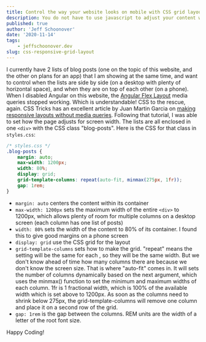 ```yaml
---
title: Control the way your website looks on mobile with CSS grid layout
description: You do not have to use javascript to adjust your content with window size.  Learn how to do it with CSS grid
published: true
author: 'Jeff Schoonover'
date: '2020-11-14'
tags:
    - jeffschoonover.dev
slug: css-responsive-grid-layout
---
```


I currently have 2 lists of blog posts (one on the topic of this website, and the other on plans for an app) that I am showing at the same time, and want to control when the lists are side by side (on a desktop with plenty of horizontal space), and when they are on top of each other (on a phone).  When I disabled Angular on this website, the [Angular Flex Layout](https://github.com/angular/flex-layout) media queries stopped working.  Which is understandable!  CSS to the rescue, again.  CSS Tricks has an excellent article by Juan Martin Garcia on [making responsive layouts without media queries](https://css-tricks.com/look-ma-no-media-queries-responsive-layouts-using-css-grid/).  Following that tutorial, I was able to set how the page adjusts for screen width.  The lists are all enclosed in one `<div>` with the CSS class "blog-posts".  Here is the CSS for that class in `styles.css`:

```css
/* styles.css */
.blog-posts {
    margin: auto;
    max-width: 1200px;
    width: 80%;
    display: grid;
    grid-template-columns: repeat(auto-fit, minmax(275px, 1fr));
    gap: 1rem;
}
```

- `margin: auto` centers the content within its container
- `max-width: 1200px` sets the maximum width of the entire `<div>` to 1200px, which allows plenty of room for multiple columns on a desktop screen (each column has one list of posts)
- `width: 80%` sets the width of the content to 80% of its container.  I found this to give good margins on a phone screen
- `display: grid` use the CSS grid for the layout
- `grid-template-columns` sets how to make the grid.  "repeat" means the setting will be the same for each , so they will be the same width.  But we don't know ahead of time how many columns there are because we don't know the screen size.  That is where "auto-fit" comes in.  It will sets the number of columns dynamically based on the next argument, which uses the minmax() function to set the minimum and maximum widths of each column.  1fr is 1 fractional width, which is 100% of the available width which is set above to 1200px.  As soon as the columns need to shrink below 275px, the grid-template-columns will remove one column and place it on a second row of the grid.
- `gap: 1rem` is the gap between the columns.  REM units are the width of a letter of the root font size.

Happy Coding!